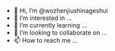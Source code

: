 - 👋 Hi, I’m @wozhenjiushinageshui
- 👀 I’m interested in ...
- 🌱 I’m currently learning ...
- 💞️ I’m looking to collaborate on ...
- 📫 How to reach me ...

<!---
wozhenjiushinageshui/wozhenjiushinageshui is a ✨ special ✨ repository because its `README.md` (this file) appears on your GitHub profile.
You can click the Preview link to take a look at your changes.
--->
